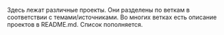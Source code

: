 Здесь лежат различные проекты. Они разделены по веткам в соответствии с темами/источниками. Во многих ветках есть описание проектов в README.md. Список пополняется.
